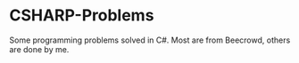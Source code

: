 # CSHARP-Problems
Some programming problems solved in C#. Most are from Beecrowd, others are done by me.
